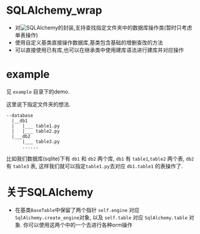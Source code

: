 # SQLAlchemy_wrap
* 对![SQLAlchemy](https://docs.sqlalchemy.org/en/latest/)的封装,支持查找指定文件夹中的数据库操作类(暂时只考虑单表操作)
* 使用自定义基类直接操作数据库,基类包含基础的增删查改的方法
* 可以直接使用已有库,也可以在继承类中使用建库语法进行建库并对应操作

# example
见 `example` 目录下的demo.

这里说下指定文件夹的想法.
```
--database
  |__db1
  |   |___ table1.py
  |   |___ table2.py
  |___db2
      |___ table3.py
      ......
```
比如我们数据库(sqlite)下有 `db1` 和 `db2` 两个库, `db1` 有 `table1`,`table2` 两个表, `db2` 有 `table3` 表, 这样我们就可以指定`table1.py`去对应
`db1.table1` 的表操作了.

# 关于SQLAlchemy
* 在基类`BaseTable`中保留了两个指针 `self.engine` 对应 `SqlAlchemy.create_engine`对象, 以及 `self.table` 对应 `SqlAlchemy.table` 对象. 你可以使用这两个中的一个去进行各种orm操作
